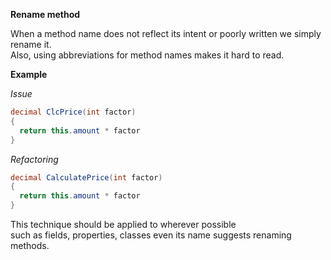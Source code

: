 **Rename method**

When a method name does not reflect its intent or poorly written we simply rename it.  
Also, using abbreviations for method names makes it hard to read.

**Example**

_Issue_

```csharp
decimal ClcPrice(int factor)
{
  return this.amount * factor
}
```

_Refactoring_

```csharp
decimal CalculatePrice(int factor)
{
  return this.amount * factor
}
```

This technique should be applied to wherever possible  
such as fields, properties, classes even its name suggests renaming methods.
